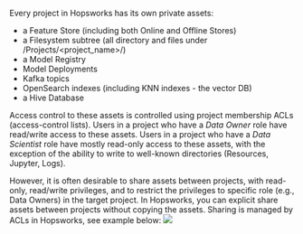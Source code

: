 Every project in Hopsworks has its own private assets:

 * a Feature Store (including both Online and Offline Stores)
 * a Filesystem subtree (all directory and files under /Projects/<project_name>/)
 * a Model Registry
 * Model Deployments
 * Kafka topics
 * OpenSearch indexes (including KNN indexes - the vector DB)
 * a Hive Database

Access control to these assets is controlled using project membership ACLs (access-control lists). Users in a project who have a *Data Owner* role have read/write access to these assets.  Users in a project who have a *Data Scientist* role have mostly read-only access to these assets, with the exception of the ability to write to well-known directories (Resources, Jupyter, Logs). 

However, it is often desirable to share assets between projects, with read-only, read/write privileges, and to restrict the privileges to specific role (e.g., Data Owners) in the target project. In Hopsworks, you can explicit share assets between projects without copying the assets. Sharing is managed by ACLs in Hopsworks, see example below:
<img src="../../../assets/images/concepts/projects/projects-sharing.svg">

